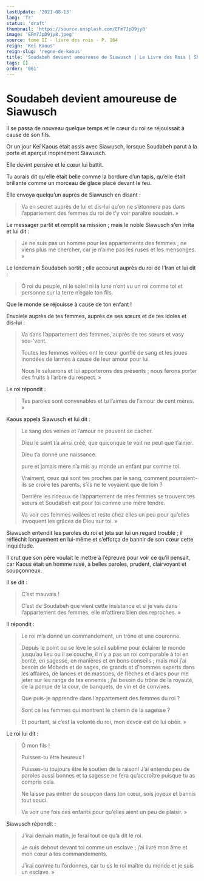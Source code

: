 ```yaml
---
lastUpdate: '2021-08-13'
lang: 'fr'
status: 'draft'
thumbnail: 'https://source.unsplash.com/EFm7JpD9jy8'
image: 'EFm7JpD9jy8.jpeg'
source: tome II - livre des rois - P. 164
reign: 'Keï Kaous'
reign-slug: 'regne-de-kaous'
title: 'Soudabeh devient amoureuse de Siawusch | Le Livre des Rois | Shâhnâmeh'
tags: []
order: '061'
---
```


<!-- LTeX: language=fr -->

# Soudabeh devient amoureuse de Siawusch

Il se passa de nouveau quelque temps et le cœur du roi se réjouissait à cause de son fils.

Or un jour Keï Kaous était assis avec Siawusch, lorsque Soudabeh parut à la porte et aperçut inopinément Siawusch.

Elle devint pensive et le cœur lui battit.

Tu aurais dit qu’elle était belle comme la bordure d’un tapis, qu’elle était brillante comme un morceau de glace placé devant le feu.

Elle envoya quelqu’un auprès de Siawusch en disant :

> Va en secret auprès de lui et dis-lui qu’on ne s’étonnera pas dans l’appartement des femmes du roi de t’y voir paraître soudain. »

Le messager partit et remplit sa mission ; mais le noble Siawusch s’en irrita et lui dit :

> Je ne suis pas un homme pour les appartements des femmes ; ne viens plus me chercher, car je n’aime pas les ruses et les mensonges. »

Le lendemain Soudabeh sortit ; elle accourut auprès du roi de l’Iran et lui dit :

> Ô roi du peuple, ni le soleil ni la lune n’ont vu un roi comme toi et personne sur la terre n’égale ton fils.

Que le monde se réjouisse à cause de ton enfant !

Envoiele auprès de tes femmes, auprès de ses sœurs et de tes idoles et dis-lui :

> Va dans l’appartement des femmes, auprès de tes sœurs et vasy sou-’vent.
>
> Toutes les femmes voilées ont le cœur gonflé de sang et les joues inondées de larmes à cause de leur amour pour lui.
>
> Nous le saluerons et lui apporterons des présents ; nous ferons porter des fruits à l’arbre du respect. »

Le roi répondit :

> Tes paroles sont convenables et tu l’aimes de l’amour de cent mères. »

Kaous appela Siawusch et lui dit :

> Le sang des veines et l’amour ne peuvent se cacher.
>
> Dieu le saint t’a ainsi créé, que quiconque te voit ne peut que t’aimer.
>
> Dieu t’a donné une naissance
>
> pure et jamais mère n’a mis au monde un enfant pur comme toi.
>
> Vraiment, ceux qui sont tes proches par le sang, comment pourraient-ils se croire tes parents, s’ils ne te voyaient que de loin ?
>
> Derrière les rideaux de l’appartement de mes femmes se trouvent tes sœurs et Soudabeh est pour toi comme une mère tendre.
>
> Va voir ces femmes voilées et reste chez elles un peu pour qu’elles invoquent les grâces de Dieu sur toi. »

Siawusch entendit les paroles du roi et jeta sur lui un regard troublé ; il réfléchit longuement en lui-même et s’efforça de bannir de son cœur cette inquiétude.

Il crut que son père voulait le mettre à l’épreuve pour voir ce qu’il pensait, car Kaous était un homme rusé, à belles paroles, prudent, clairvoyant et soupçonneux.

Il se dit :

> C’est mauvais !
>
> C’est de Soudabeh que vient cette insistance et si je vais dans l’appartement des femmes, elle m’attirera bien des reproches. »

Il répondit :

> Le roi m’a donné un commandement, un trône et une couronne.
>
> Depuis le point ou se lève le soleil sublime pour éclairer le monde jusqu’au lieu ou il se couche, il n’y a pas un roi comparable à toi en bonté, en sagesse, en manières et en bons conseils ; mais moi j’ai besoin de Mobeds et de sages, de grands et d’hommes experts dans les affaires, de lances et de massues, de flèches et d’arcs pour me jeter sur les rangs de tes ennemis ; j’ai besoin du trône de la royauté, de la pompe de la cour, de banquets, de vin et de convives.
>
> Que puis-je apprendre dans l’appartement des femmes du roi ?
>
> Sont ce les femmes qui montrent le chemin de la sagesse ?
>
> Et pourtant, si c’est la volonté du roi, mon devoir est de lui obéir. »

Le roi lui dit :

> Ô mon fils !
>
> Puisses-tu être heureux !
>
> Puisses-tu toujours être le soutien de la raisonl J’ai entendu peu de paroles aussi bonnes et ta sagesse ne fera qu’accroître puisque tu as compris cela.
>
> Ne laisse pas entrer de soupçon dans ton cœur, sois joyeux et bannis tout souci.
>
> Va voir une fois ces enfants pour qu’elles aient un peu de plaisir. »

Siawusch répondit :

> J’irai demain matin, je ferai tout ce qu’a dit le roi.
>
> Je suis debout devant toi comme un esclave ; j’ai livré mon âme et mon cœur à tes commandements.
>
> J’irai comme tu l’ordonnes, car tu es le roi maître du monde et je suis un esclave. »
